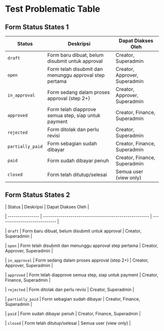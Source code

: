 # Test Problematic Table

## Form Status States 1

| Status           | Deskripsi                                              | Dapat Diakses Oleh            |
| ---------------- | ------------------------------------------------------ | ----------------------------- |
| `draft`          | Form baru dibuat, belum disubmit untuk approval        | Creator, Superadmin           |
| `open`           | Form telah disubmit dan menunggu approval step pertama | Creator, Approver, Superadmin |
| `in_approval`    | Form sedang dalam proses approval (step 2+)            | Creator, Approver, Superadmin |
| `approved`       | Form telah diapprove semua step, siap untuk payment    | Creator, Finance, Superadmin  |
| `rejected`       | Form ditolak dan perlu revisi                          | Creator, Superadmin           |
| `partially_paid` | Form sebagian sudah dibayar                            | Creator, Finance, Superadmin  |
| `paid`           | Form sudah dibayar penuh                               | Creator, Finance, Superadmin  |
| `closed`         | Form telah ditutup/selesai                             | Semua user (view only)        |

## Form Status States 2

| Status | Deskripsi | Dapat Diakses Oleh |

| ---------------- | ------------------------------------------------------ | ----------------------------- |

| `draft` | Form baru dibuat, belum disubmit untuk approval | Creator, Superadmin |

| `open` | Form telah disubmit dan menunggu approval step pertama | Creator, Approver, Superadmin |

| `in_approval` | Form sedang dalam proses approval (step 2+) | Creator, Approver, Superadmin |

| `approved` | Form telah diapprove semua step, siap untuk payment | Creator, Finance, Superadmin |

| `rejected` | Form ditolak dan perlu revisi | Creator, Superadmin |

| `partially_paid` | Form sebagian sudah dibayar | Creator, Finance, Superadmin |

| `paid` | Form sudah dibayar penuh | Creator, Finance, Superadmin |

| `closed` | Form telah ditutup/selesai | Semua user (view only) |
